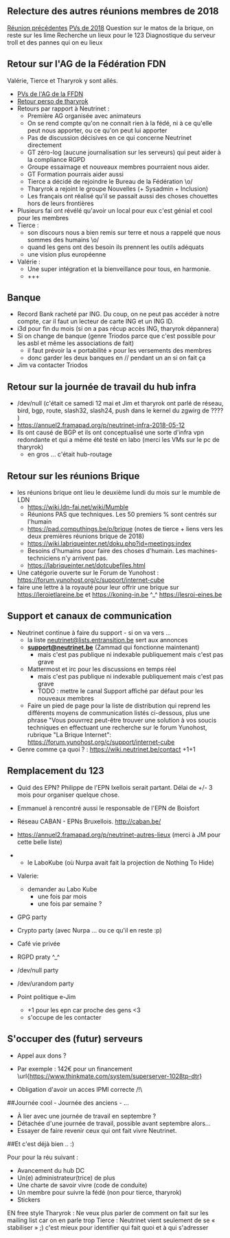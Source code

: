 <!-- TITLE: 03/20 (Membres) -->
<!-- SUBTITLE: Réunion des membres -->

## Relecture des autres réunions membres de 2018

[Réunion précédentes](https://wiki.neutrinet.be/pvs/2018/03-20-membres)
[PVs de 2018](https://wiki.neutrinet.be/pvs/2018/01-18)
Question sur le matos de la brique, on reste sur les lime
Recherche un lieux pour le 123
Diagnostique du serveur troll et des pannes qui on eu lieux

## Retour sur l'AG de la Fédération FDN

Valérie, Tierce et Tharyrok y sont allés. 

   * [PVs de l'AG de la FFDN](https://www.ffdn.org/wiki/doku.php?id=evenements:ag2018)
   * [Retour perso de tharyrok](https://mstdn.tharyrok.eu/@tharyrok/100008026979395040)
   * Retours par rapport à Neutrinet :
       * Première AG organisée avec animateurs
       * On se rend compte qu'on ne connait rien à la fédé, ni à ce qu'elle peut nous apporter, ou ce qu'on peut lui apporter
       * Pas de discussion décisives en ce qui concerne Neutrinet directement
       * GT zéro-log (aucune journalisation sur les serveurs) qui peut aider à la compliance RGPD
       * Groupe essaimage et nouveaux membres pourraient nous aider.
       * GT Formation pourrais aider aussi
       * Tierce a décidé de rejoindre le Bureau de la Fédération \o/ 
       * Tharyrok a rejoint le groupe Nouvelles (+ Sysadmin + Inclusion)
       * Les français ont réalisé qu'il se passait aussi des choses chouettes hors de leurs frontières 
   * Plusieurs fai ont révélé qu'avoir un local pour eux c'est génial et cool pour les membres
   * Tierce : 
       * son discours nous a bien remis sur terre et nous a rappelé que nous sommes des humains \o/
       * quand les gens ont des besoin ils prennent les outils adéquats
       * une vision plus européenne
   * Valérie :
       * Une super intégration et la bienveillance pour tous, en harmonie.
       * +++

## Banque

   * Record Bank racheté par ING.  Du coup, on ne peut pas accéder à notre compte, car il faut un lecteur de carte ING et un ING ID.
   * i3d pour fin du mois (si on a pas récup accès ING, tharyrok dépannera) 
   * Si on change de banque (genre Triodos parce que c'est possible pour les asbl et même les associations de fait)
       * il faut  prévoir la « portabilité » pour les versements des membres 
       * donc garder les deux banques en // pendant un an si on fait ça
   * Jim va contacter Triodos
 
## Retour sur la journée de travail du hub infra

   * /dev/null (c'était ce samedi 12 mai et Jim et tharyrok ont parlé de réseau, bird, bgp, route, slash32, slash24, push dans le kernel du zgwirg de ???? )
   * https://annuel2.framapad.org/p/neutrinet-infra-2018-05-12
   * Ils ont causé de BGP et ils ont conceptualisé une sorte d'infra vpn redondante et qui a même été testé en labo (merci les VMs sur le pc de tharyrok)
       * en gros ... c'était hub-routage

## Retour sur les réunions Brique

   * les réunions brique ont lieu le deuxième lundi du mois sur le mumble de LDN
       * https://wiki.ldn-fai.net/wiki/Mumble
       * Réunions PAS que techniques. Les 50 premiers % sont centrés sur l'humain
       * https://pad.computhings.be/p/brique (notes de tierce + liens vers les deux premières réunions brique de 2018)
       * https://wiki.labriqueinter.net/doku.php?id=meetings:index
       * Besoins d'humains pour faire des choses d'humain. Les machines-techniciens n'y arrivent pas.
       * https://labriqueinter.net/dotcubefiles.html
   * Une catégorie ouverte sur le Forum de Yunohost : https://forum.yunohost.org/c/support/internet-cube
   * faire une lettre à la royauté pour leur offrir une brique sur https://leroietlareine.be et https://koning-in.be ^_^ https://lesroi-eines.be
 
## Support et canaux de communication

   * Neutrinet continue à faire du support - si on va vers ...
       * la liste neutrinet@lists.entransition.be sert aux annonces
       * **support@neutrinet.be** (Zammad qui fonctionne maintenant)
           * mais c'est pas publique ni indexable publiquement mais c'est pas grave
       * Mattermost et irc pour les discussions en temps réel
           * mais c'est pas publique ni indexable publiquement mais c'est pas grave
           * TODO : mettre le canal Support affiché par défaut pour les nouveaux membres
       * Faire un pied de page pour la liste de distribution qui reprend les différents moyens de communication listés ci-dessous, plus une phrase "Vous pouvrrez peut-être trouver une solution à vos soucis techniques en effectuant une recherche sur le forum Yunohost, rubrique "La Brique Internet": https://forum.yunohost.org/c/support/internet-cube
   * Genre comme ça quoi ? : https://wiki.neutrinet.be/contact +1+1
  
## Remplacement du 123

   * Quid des EPN? Philippe de l'EPN Ixellois serait partant. Délai de +/- 3 mois pour organiser quelque chose.
   * Emmanuel à rencontré aussi le responsable de l'EPN de Boisfort
   * Réseau CABAN - EPNs Bruxellois.  http://caban.be/
   * https://annuel2.framapad.org/p/neutrinet-autres-lieux (merci à JM pour cette belle liste)
   * + le LaboKube (où Nurpa avait fait la projection de Nothing To Hide)

   * Valerie:
       * demander au Labo Kube
           * une fois par mois
           * une fois par semaine ?
   * GPG party
   * Crypto party (avec Nurpa ... ou ce qu'il en reste :p)
   * Café vie privée
   * RGPD praty ^_^
   * /dev/null party
   * /dev/urandom party

   * Point politique e-Jim 
       * +1 pour les epn car proche des gens <3
       * s'occupe de les contacter
 
## S'occuper des (futur) serveurs


   * Appel aux dons ?
   * Par exemple : 142€ pour un financement \url{https://www.thinkmate.com/system/superserver-1028tp-dtr}

   * Obligation d'avoir un acces IPMI correcte /!\

##Journée cool - Journée des anciens - ...

- À lier avec une journée de travail en septembre ?
- Détachée d'une journée de travail, possible avant septembre alors…
- Essayer de faire revenir ceux qui ont fait vivre Neutrinet.

##Et c'est déjà bien .. :)


Pour pour la réu suivant :

   * Avancement du hub DC
   * Un(e) administrateur(trice) de plus
   * Une charte de savoir vivre (code de conduite)
   * Un membre pour suivre la fédé (non pour tierce, tharyrok)
   * Stickers

EN free style
Tharyrok : 
    Ne veux plus parler de comment on fait sur les mailing list car on en parle trop
Tierce : 
    Neutrinet vient seulement de se « stabiliser » ;) c'est mieux pour identifier qui fait quoi et à qui s'adresser



